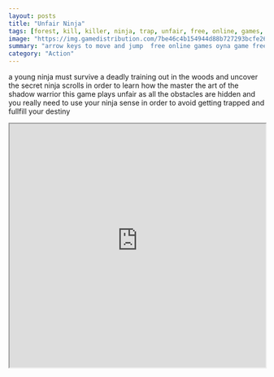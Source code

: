 ```yaml
---
layout: posts
title: "Unfair Ninja"
tags: [forest, kill, killer, ninja, trap, unfair, free, online, games, oyna, game, free, games, play, play, games]
image: "https://img.gamedistribution.com/7be46c4b154944d88b727293bcfe2631.jpg"
summary: "arrow keys to move and jump  free online games oyna game free games play play games"
category: "Action"
---
```


a young ninja must survive a deadly training out in the woods and uncover the secret ninja scrolls in order to learn how the master the art of the shadow warrior this game plays unfair as all the obstacles are hidden and you really need to use your ninja sense in order to avoid getting trapped and fullfill your destiny

<iframe width="100%" height="480px;" src="https://flash.gamedistribution.com?game=7be46c4b154944d88b727293bcfe2631"></iframe>